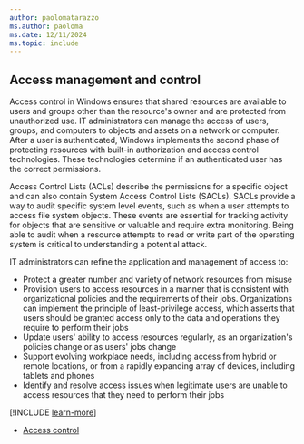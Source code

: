 ```yaml
---
author: paolomatarazzo
ms.author: paoloma
ms.date: 12/11/2024
ms.topic: include
---
```


## Access management and control

Access control in Windows ensures that shared resources are available to users and groups other than the resource's owner and are protected from unauthorized use. IT administrators can manage the access of users, groups, and computers to objects and assets on a network or computer. After a user is authenticated, Windows implements the second phase of protecting resources with built-in authorization and access control technologies. These technologies determine if an authenticated user has the correct permissions.

Access Control Lists (ACLs) describe the permissions for a specific object and can also contain System Access Control Lists (SACLs). SACLs provide a way to audit specific system level events, such as when a user attempts to access file system objects. These events are essential for tracking activity for objects that are sensitive or valuable and require extra monitoring. Being able to audit when a resource attempts to read or write part of the operating system is critical to understanding a potential attack.

IT administrators can refine the application and management of access to:

- Protect a greater number and variety of network resources from misuse
- Provision users to access resources in a manner that is consistent with organizational policies and the requirements of their jobs. Organizations can implement the principle of least-privilege access, which asserts that users should be granted access only to the data and operations they require to perform their jobs
- Update users' ability to access resources regularly, as an organization's policies change or as users' jobs change
- Support evolving workplace needs, including access from hybrid or remote locations, or from a rapidly expanding array of devices, including tablets and phones
- Identify and resolve access issues when legitimate users are unable to access resources that they need to perform their jobs

[!INCLUDE [learn-more](learn-more.md)]

- [Access control](/windows/security/identity-protection/access-control/access-control)
